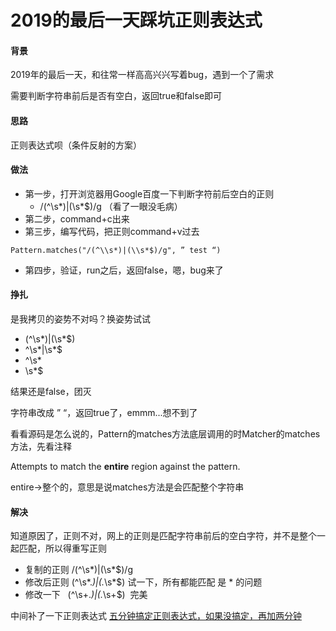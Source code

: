# 2019的最后一天踩坑正则表达式

#### 背景

2019年的最后一天，和往常一样高高兴兴写着bug，遇到一个了需求

需要判断字符串前后是否有空白，返回true和false即可

#### 思路

正则表达式呗（条件反射的方案）

#### 做法

* 第一步，打开浏览器用Google百度一下判断字符前后空白的正则 
	* /(^\s*)|(\s*$)/g （看了一眼没毛病）
* 第二步，command+c出来
* 第三步，编写代码，把正则command+v过去

```
Pattern.matches("/(^\\s*)|(\\s*$)/g", ” test “)
```
* 第四步，验证，run之后，返回false，嗯，bug来了

#### 挣扎

是我拷贝的姿势不对吗？换姿势试试

* (^\s*)|(\s*$)
* ^\s*|\s*$
* ^\s*
* \s*$

结果还是false，团灭

字符串改成 ” “，返回true了，emmm...想不到了

看看源码是怎么说的，Pattern的matches方法底层调用的时Matcher的matches方法，先看注释

Attempts to match the **entire** region against the pattern. 

entire->整个的，意思是说matches方法是会匹配整个字符串

#### 解决

知道原因了，正则不对，网上的正则是匹配字符串前后的空白字符，并不是整个一起匹配，所以得重写正则

* 复制的正则  /(^\s*)|(\s*$)/g
* 修改后正则  (^\s*.*)|(.*\s*$)  试一下，所有都能匹配 是 * 的问题
* 修改一下    (^\s+.*)|(.*\s+$)  完美

中间补了一下正则表达式 [五分钟搞定正则表达式，如果没搞定，再加两分钟](https://juejin.im/post/5dab30c26fb9a04de818face)


